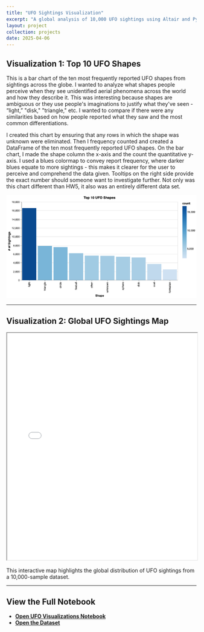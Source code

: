 ```yaml
---
title: "UFO Sightings Visualization"
excerpt: "A global analysis of 10,000 UFO sightings using Altair and Python"
layout: project
collection: projects
date: 2025-04-06
---
```


## Visualization 1: Top 10 UFO Shapes

This is a bar chart of the ten most frequently reported UFO shapes from sightings across the globe. I wanted to analyze what shapes people perceive when they see unidentified aerial phenomena across the world and how they describe it. This was interesting because shapes are ambiguous or they use people's imaginations to justify what they've seen - “light,” "disk," "triangle," etc. I wanted to compare if there were any similarities based on how people reported what they saw and the most common differentiations.

I created this chart by ensuring that any rows in which the shape was unknown were eliminated. Then I frequency counted and created a DataFrame of the ten most frequently reported UFO shapes. On the bar chart, I made the shape column the  x-axis and the count the quantitative y-axis. I used a blues colormap to convey report frequency, where darker blues equate to more sightings - this makes it clearer for the user to perceive and comprehend the data given. Tooltips on the right side provide the exact number should someone want to investigate further. Not only was this chart different than HW5, it also was an entirely different data set. 

![Visualization 2](/assets/pngs/visualization-2.png)

---

## Visualization 2: Global UFO Sightings Map

<iframe src="/assets/pngs/visualization.html" width="100%" height="600"></iframe>

This interactive map highlights the global distribution of UFO sightings from a 10,000-sample dataset.

---

## View the Full Notebook

- [**Open UFO Visualizations Notebook**](https://github.com/aleebe21/aleebe21.github.io/blob/main/_projects/ufo_visualizations.ipynb)
- [**Open the Dataset**](https://github.com/UIUC-iSchool-DataViz/is445_data/raw/main/ufo-scrubbed-geocoded-time-standardized-00.csv)
